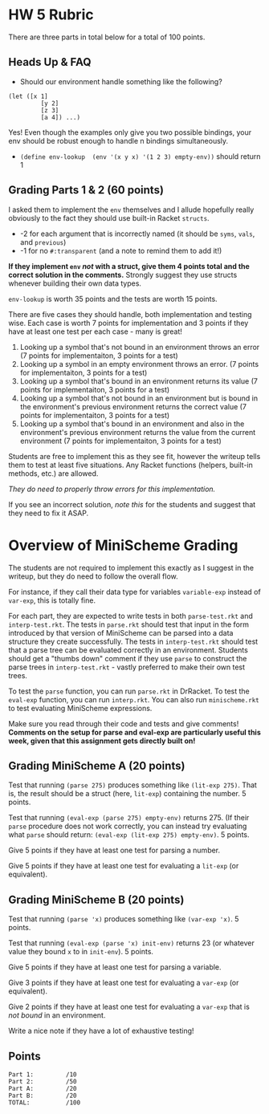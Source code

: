 # HW 5 Rubric 

There are three parts in total below for a total of 100 points.

## Heads Up & FAQ
- Should our environment handle something like the following?
```
(let ([x 1]
         [y 2]
         [z 3]
         [a 4]) ...)
```

Yes! Even though the examples only give you two possible bindings, your env should be robust enough to handle n bindings simultaneously.

- `(define env-lookup  (env '(x y x) '(1 2 3) empty-env))` should return 1

## Grading Parts 1 & 2 (60 points)

I asked them to implement the `env` themselves and I allude hopefully really obviously to the fact they should 
use built-in Racket `structs`. 

- -2 for each argument that is incorrectly named (it should be `syms`, `vals`, and `previous`)
- -1 for no `#:transparent` (and a note to remind them to add it!)

**If they implement `env` *not* with a struct, give them 4 points total and the correct solution in the comments.** 
Strongly suggest they use structs whenever building their own data types.

`env-lookup` is worth 35 points and the tests are worth 15 points.

There are five cases they should handle, both implementation and testing wise. Each case is worth 7 points for implementation and 3 points if they have at least one test per each case - many is great! 

1. Looking up a symbol that's not bound in an environment throws an error (7 points for implementaiton, 3 points for a test)
2.  Looking up a symbol in an empty environment throws an error. (7 points for implementaiton, 3 points for a test)
3. Looking up a symbol that's bound in an environment returns its value (7 points for implementaiton, 3 points for a test)
4. Looking up a symbol that's not bound in an environment but is bound in the
  environment's previous environment returns the correct value (7 points for implementaiton, 3 points for a test)
5. Looking up a symbol that's bound in an environment and also in the
  environment's previous environment returns the value from the current
  environment (7 points for implementaiton, 3 points for a test)

Students are free to implement this as they see fit,  however the writeup tells them to test at least five situations. Any Racket functions (helpers, built-in methods, etc.) are allowed. 

_They do need to properly throw errors for this implementation._

If you see an incorrect solution, *note this* for the students and suggest that they need to fix it ASAP.

# Overview of MiniScheme Grading 

The students are not required to implement this exactly as I suggest in the writeup, but they do need to follow the overall flow.

For instance, if they call their data type for variables `variable-exp` instead of `var-exp`, this is totally fine. 

For each part, they are expected to write tests in both `parse-test.rkt` and
`interp-test.rkt`. The tests in `parse.rkt` should test that input in the form
introduced by that version of MiniScheme can be parsed into a data structure
they create successfully. The tests in `interp-test.rkt` should test that a
parse tree can be evaluated correctly in an environment. Students should get a "thumbs down" comment if they use
`parse` to construct the parse trees in `interp-test.rkt` - vastly preferred to make their own test trees. 

To test the `parse` function, you can run `parse.rkt` in DrRacket. To test the
`eval-exp` function, you can run `interp.rkt`. You can also run
`minischeme.rkt` to test evaluating MiniScheme expressions.

Make sure you read through their code and tests and give comments! **Comments on the setup for parse and eval-exp are particularly useful this week, given that this assignment gets directly built on!**

## Grading MiniScheme A (20 points)

Test that running `(parse 275)` produces something like `(lit-exp 275)`. That is, the result should be a struct (here, `lit-exp`) containing the number. 5
points.

Test that running `(eval-exp (parse 275) empty-env)` returns 275. (If their
`parse` procedure does not work correctly, you can instead try evaluating what
`parse` should return: `(eval-exp (lit-exp 275) empty-env)`. 5 points.

Give 5 points if they have at least one test for parsing a number.

Give 5 points if they have at least one test for evaluating a `lit-exp` (or
equivalent).

## Grading MiniScheme B (20 points)

Test that running `(parse 'x)` produces something like `(var-exp 'x)`. 5 points.

Test that running `(eval-exp (parse 'x) init-env)` returns 23 (or whatever
value they bound `x` to in `init-env`). 5 points.

Give 5 points if they have at least one test for parsing a variable.

Give 3 points if they have at least one test for evaluating a `var-exp` (or equivalent).

Give 2 points if they have at least one test for evaluating a `var-exp` that is *not bound* in an environment. 

Write a nice note if they have a lot of exhaustive testing!  

## Points
```
Part 1:         /10
Part 2:         /50
Part A:         /20
Part B:         /20
TOTAL:          /100
```